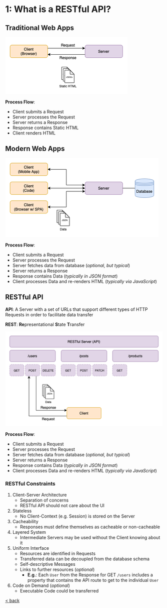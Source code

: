 # 1: What is a RESTful API?

## Traditional Web Apps

![Traditional Web Apps](../images/1-traditional-web-apps.png)

**Process Flow**:

- Client submits a Request
- Server processes the Request
- Server returns a Response
- Response contains Static HTML
- Client renders HTML

## Modern Web Apps

![Modern Web Apps](../images/1-modern-web-apps.png)

**Process Flow**:

- Client submits a Request
- Server processes the Request
- Server fetches data from database (*optional, but typical*)
- Server returns a Response
- Response contains Data (*typically in JSON format*)
- Client processes Data and re-renders HTML (*typically via JavaScript*)

## RESTful API

**API**: A Server with a set of URLs that support different types of HTTP Requests in order to facilitate data transfer

**REST**: **Re**presentational **S**tate **T**ransfer

![RESTful API](../images/1-restful-api.png)

**Process Flow**:

- Client submits a Request
- Server processes the Request
- Server fetches data from database (*optional, but typical*)
- Server returns a Response
- Response contains Data (*typically in JSON format*)
- Client processes Data and re-renders HTML (*typically via JavaScript*)

### RESTful Constraints

1. Client-Server Architecture
    - Separation of concerns
    - RESTful API should not care about the UI
2. Stateless
    - No Client-Context (e.g. Session) is stored on the Server
3. Cacheability
    - Responses must define themselves as cacheable or non-cacheable
4. Layered System
    - Intermediate Servers may be used without the Client knowing about it
5. Uniform Interface
    - Resources are identified in Requests
    - Transferred data can be decoupled from the database schema
    - Self-descriptive Messages
    - Links to further resources (*optional*)
        - **E.g.**: Each `User` from the Response for GET `/users` includes a property that contains the API route to get to the individual `User`
6. Code on Demand (*optional*)
    - Executable Code could be transferred

[< back](../../README.md)
